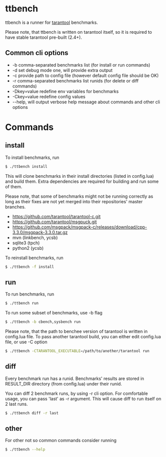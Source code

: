 # ttbench

ttbench is a runner for [tarantool](https://github.com/tarantool/tarantool)
benchmarks.

Please note, that ttbench is written on tarantool itself, so it is required to
have stable tarantool pre-built (2.4+).

## Common cli options

- -b comma-separated benchmarks list (for install or run commands)
- -d set debug mode one, will provide extra output
- -c provide path to config file (however default config file should be OK)
- -r comma-separated benchmarks list runids (for delete or diff commands)
- -Dkey=value redefine env variables for benchmarks
- -Ckey=value redefine config values
- --help, will output verbose help message about commands and other cli options

# Commands

## install

To install benchmarks, run
```bash
$ ./ttbench install
```

This will clone benchmarks in their install directories (listed in config.lua)
and build them. Extra dependencies are required for building and run some of
them.

Please note, that some of benchmarks might not be running correctly as long as
their fixes are not yet merged into their repositories' master branches.

- https://github.com/tarantool/tarantool-c.git
- https://github.com/tarantool/msgpuck.git
- https://github.com/msgpack/msgpack-c/releases/download/cpp-3.3.0/msgpack-3.3.0.tar.gz
- mvn (linkbench, ycsb)
- sqlite3 (tpch)
- python2 (ycsb)

To reinstall benchmarks, run
```bash
$ ./ttbench -f install
```

## run

To run benchmarks, run
```bash
$ ./ttbench run
```

To run some subset of benchmarks, use -b flag
```bash
$ ./ttbench -b cbench,sysbench run
```

Please note, that the path to benchee version of tarantool is written in
config.lua file. To pass another tarantool build, you can either edit
config.lua file, or use -C option
```bash
$ ./ttbench -CTARANTOOL_EXECUTABLE=/path/to/another/tarantool run
```

## diff

Every benchmark run has a runid. Benchmarks' results are stored in RESULT_DIR
directory (from config.lua) under their runid.

You can diff 2 benchmark runs, by using -r cli option. For comfortable usage,
you can pass 'last' as -r argument.  This will cause diff to run itself on 2
last runs.

```bash
$ ./ttbench diff -r last
```

## other

For other not so common commands consider running
```bash
$ ./ttbench --help
```
